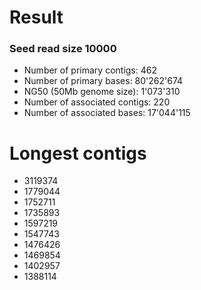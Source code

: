 # Result

### Seed read size 10000 ###

* Number of primary contigs: 462
* Number of primary bases: 80'262'674
* NG50 (50Mb genome size): 1'073'310
* Number of associated contigs: 220
* Number of associated bases: 17'044'115

# Longest contigs

* 3119374
* 1779044
* 1752711
* 1735893
* 1597219
* 1547743
* 1476426
* 1469854
* 1402957
* 1388114
